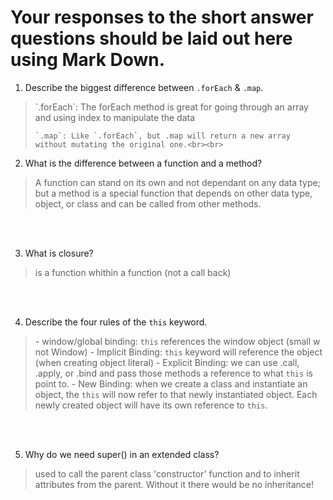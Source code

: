# Your responses to the short answer questions should be laid out here using Mark Down.
1. Describe the biggest difference between `.forEach` & `.map`.<br>
<blockquote>
	`.forEach`: The forEach method is great for going through an array and using index to manipulate the data

	`.map`: Like `.forEach`, but .map will return a new array without mutating the original one.<br><br>
</blockquote>

2. What is the difference between a function and a method?<br>
<blockquote>
	A function can stand on its own and not dependant on any data type; but a method is a special function that depends on other data type, object, or class and can be called from other methods.
</blockquote><br><br>


3. What is closure?<br>
<blockquote>	
is a function whithin a function (not a call back)
</blockquote><br><br>


4. Describe the four rules of the <code>this</code> keyword.<br>
<blockquote>
	- window/global binding: <code>this</code> references the window object (small w not Window)
	- Implicit Binding: <code>this</code> keyword will reference the object (when creating object literal)
	- Explicit Binding: we can use .call, .apply, or .bind and pass those methods a reference to what <code>this</code> is point to.
	- New Binding: when we create a class and instantiate an object, the <code>this</code> will now refer to that newly instantiated object. Each newly created object will have its own reference to <code>this</code>.
</blockquote><br><br>


5. Why do we need super() in an extended class?<br>
<blockquote>	used to call the parent class 'constructor'  function and to inherit attributes from the parent.  Without it there would be no inheritance! 
</blockquote><br>
